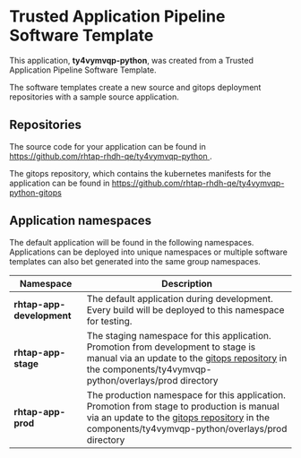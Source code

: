 # Trusted Application Pipeline Software Template

This application, **ty4vymvqp-python**, was created from a Trusted Application Pipeline Software Template.

The software templates create a new source and gitops deployment repositories with a sample source application. 

## Repositories

The source code for your application can be found in [https://github.com/rhtap-rhdh-qe/ty4vymvqp-python ](https://github.com/rhtap-rhdh-qe/ty4vymvqp-python ).
 
The gitops repository, which contains the kubernetes manifests for the application can be found in 
[https://github.com/rhtap-rhdh-qe/ty4vymvqp-python-gitops ](https://github.com/rhtap-rhdh-qe/ty4vymvqp-python-gitops ) 

## Application namespaces 

The default application will be found in the following namespaces. Applications can be deployed into unique namespaces or multiple software templates can also bet generated into the same group namespaces.  

|  Namespace   |  Description   |  
| -------- | -------- |   
| **rhtap-app-development** | The default application during development. Every build will be deployed to this namespace for testing. | 
| **rhtap-app-stage** | The staging namespace for this application. Promotion from development to stage is manual via an update to the [gitops repository](https://github.com/rhtap-rhdh-qe/ty4vymvqp-python-gitops ) in the components/ty4vymvqp-python/overlays/prod directory |  
| **rhtap-app-prod** | The production namespace for this application. Promotion from stage to production is manual via an update to the [gitops repository](https://github.com/rhtap-rhdh-qe/ty4vymvqp-python-gitops ) in the components/ty4vymvqp-python/overlays/prod directory | 